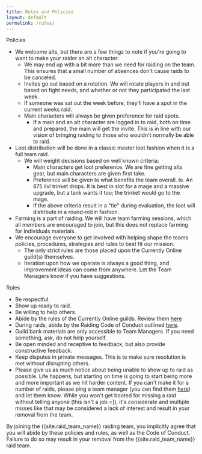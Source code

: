 ```yaml
---
title: Rules and Policies
layout: default
permalink: /rules/
---
```

<div class="row">
  <div class="col-xs-12 h4">
    Policies
  </div>
</div>
<div class="row">
  <div class="col-xs-12">
    <ul>
      <li>We welcome alts, but there are a few things to note if you're going to want to make your raider an alt character:
      <ul>
        <li>We may end up with a bit more than we need for raiding on the team. This ensures that a small number of absences don't cause raids to be canceled.</li>
        <li>Invites go out based on a rotation. We will rotate players in and out based on fight needs, and whether or not they participated the last week.</li>
        <li>If someone was sat out the week before, they'll have a spot in the current weeks raid.</li>
        <li>Main characters will always be given preference for raid spots.
          <ul>
            <li>If a main and an alt character are logged in to raid, both on time and prepared, the main will get the invite. This is in line with our vision of bringing raiding to those who wouldn't normally be able to raid.</li>
          </ul></li>
    </ul></li>
    <li>Loot distribution will be done in a classic master loot fashion when it is a full team raid.
      <ul>
        <li>We will weight decisions based on well known criteria:
          <ul>
            <li>Main characters get loot preference. We are fine getting alts gear, but main characters are given first take.</li>
            <li>Preference will be given to what benefits the team overall. Ie. An 875 ilvl trinket drops. It is best in slot for a mage and a massive upgrade, but a tank wants it too; the trinket would go to the mage.</li>
            <li>If the above criteria result in a "tie" during evaluation, the loot will distribute in a round-robin fashion.</li>
          </ul>
        </li>
      </ul>
    </li>
    <li>Farming is a part of raiding. We will have team farming sessions, which all members are encouraged to join, but this does not replace farming for individuals materials.</li>
    <li>We encourage everyone to get involved with helping shape the teams policies, procedures, strategies and rules to best fit our mission.
      <ul>
        <li>The only strict rules are those placed upon the Currently Online guild(s) themselves.</li>
        <li>Iteration upon how we operate is always a good thing, and improvement ideas can come from anywhere. Let the Team Managers know if you have suggestions.</li>
      </ul>
    </li>
  </ul>
  </div>
</div>

<div class="row">
  <div class="col-xs-12 h4">
    Rules
  </div>
</div>
<div class="row">
  <div class="col-xs-12">
    <ul>
      <li>Be respectful.</li>
      <li>Show up ready to raid.</li>
      <li>Be willing to help others.</li>
      <li>Abide by the rules of the Currently Online guilds. Review them <a href="http://www.coguild.com/rules/">here</a></li>
      <li>During raids, abide by the Raiding Code of Conduct outlined
        <a href="{{site.baseurl}}conduct/">here</a>.</li>
      <li>Guild bank materials are only accessible to Team Managers. If you need something, ask, do not help yourself.</li>
      <li>Be open minded and receptive to feedback, but also provide constructive feedback.</li>
      <li>Keep disputes in private messages. This is to make sure resolution is met without disrupting others.</li>
      <li>Please give us as much notice about being unable to show up to raid as possible. Life happens, but starting on time is
        going to start being more and more important as we hit harder content. If you can't make it for a number of raids, please ping a team manager (you can find them <a href="{{site.baseurl}}members/">here</a>) and let them know. While you won't get booted for missing a raid without telling anyone (this isn't a job =]), it's considerate and multiple misses like that may be considered a lack of interest and result in your removal from the team.</li>
    </ul>
  </div>
</div>

By joining the {{site.raid_team_name}} raiding team, you implicitly agree that you will abide by these policies and rules, as well as the Code of Conduct. Failure to do so may result in your removal from the {{site.raid_team_name}} raid team.
